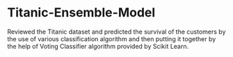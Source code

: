 # Titanic-Ensemble-Model
Reviewed the Titanic dataset and predicted the survival of the customers by the use of various classification algorithm and then putting it together by the help of Voting Classifier algorithm provided by Scikit Learn.
